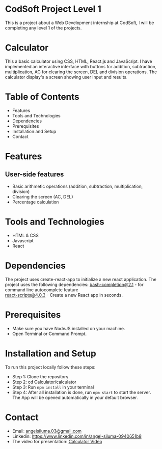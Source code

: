 # CodSoft Project Level 1 
This is a project about a Web Development internship at CodSoft, I will be completing any level 1 of the projects.

# Calculator
This a basic calculator using CSS, HTML, React.js and JavaScript. I have implemented an interactive interface with buttons for addition, subtraction, multiplication, AC for clearing the screen, DEL and division operations. The calculator display's a screen showing user input and results.

# Table of Contents
- Features
- Tools and Technologies
- Dependencies
- Prerequisites
- Installation and Setup
- Contact

# Features
## User-side features
-  Basic arithmetic operations (addition, subtraction, multiplication, division)
- Clearing the screen (AC, DEL)
- Percentage calculation

# Tools and Technologies
- HTML & CSS
- Javascript
- React

# Dependencies
The project uses create-react-app to initialize a new react application.
The project uses the following dependencies:
bash-completion@2.1 - for command line autocomplete feature<br>
react-scripts@4.0.3 - Create a new React app in seconds.<br>

# Prerequisites
- Make sure you have NodeJS installed on your machine.
-  Open Terminal or Command Prompt.

# Installation and Setup
To run this project locally follow these steps:

* Step 1: Clone the repository
* Step 2: cd Calculator/calculator
* Step 3:  Run `npm install` in your terminal
* Step 4: After all installation is done, run `npm start` to start the server. The App will be opened automatically in your default browser.

# Contact
- Email: angelsiluma.03@gmail.com
- Linkedin: https://www.linkedin.com/in/angel-siluma-0940651b8
- The video for presentation:  [Calculator Video]()

